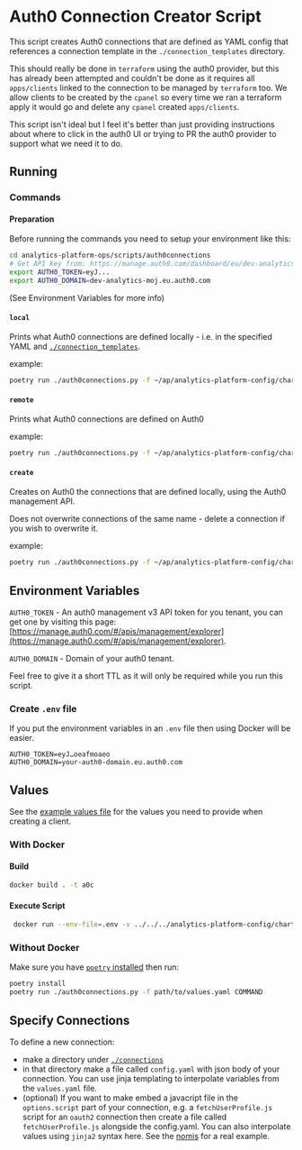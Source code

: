 # Auth0 Connection Creator Script

This script creates Auth0 connections that are defined as YAML config that
references a connection template in the `./connection_templates` directory.

This should really be done in `terraform` using the auth0 provider, but this has
already been attempted and couldn't be done as it requires all `apps/clients` linked to
the connection to be managed by `terraform` too. We allow clients to be created by the
`cpanel` so every time we ran a terraform apply it would go and delete any `cpanel`
created `apps/clients`.

This script isn't ideal but I feel it's better than just providing instructions
about where to click in the auth0 UI or trying to PR the auth0 provider to support
what we need it to do.

## Running

### Commands

#### Preparation

Before running the commands you need to setup your environment like this:

```bash
cd analytics-platform-ops/scripts/auth0connections
# Get API key from: https://manage.auth0.com/dashboard/eu/dev-analytics-moj/apis/management/explorer
export AUTH0_TOKEN=eyJ...
export AUTH0_DOMAIN=dev-analytics-moj.eu.auth0.com
```

(See Environment Variables for more info)

#### `local`

Prints what Auth0 connections are defined locally - i.e. in the specified YAML
and [`./connection_templates`](./connection_templates).

example:

```bash
poetry run ./auth0connections.py -f ~/ap/analytics-platform-config/chart-env-config/dev/auth0connections.yaml local
```

#### `remote`

Prints what Auth0 connections are defined on Auth0

example:

```bash
poetry run ./auth0connections.py -f ~/ap/analytics-platform-config/chart-env-config/dev/auth0connections.yaml remote
```

#### `create`

Creates on Auth0 the connections that are defined locally, using the Auth0
management API.

Does not overwrite connections of the same name - delete a connection if
 you wish to overwrite it.

example:

```bash
poetry run ./auth0connections.py -f ~/ap/analytics-platform-config/chart-env-config/dev/auth0connections.yaml create
```

## Environment Variables

`AUTH0_TOKEN` - An auth0 management v3 API token for you tenant, you can get one
by visiting this page: [https://manage.auth0.com/#/apis/management/explorer](https://manage.auth0.com/#/apis/management/explorer).

`AUTH0_DOMAIN` - Domain of your auth0 tenant.

Feel free to give it a short TTL as it will only be required while you
run this script.

### Create `.env` file

If you put the environment variables in an `.env` file then using Docker will be
easier.

```
AUTH0_TOKEN=eyJ…oeafmoaeo
AUTH0_DOMAIN=your-auth0-domain.eu.auth0.com
```

## Values

See the [example values file](./values.example.yaml) for the values you need to provide when creating a
client.

### With Docker

#### Build

```bash
docker build . -t a0c
```

#### Execute Script

```bash
 docker run --env-file=.env -v ../../../analytics-platform-config/chart-env-config/dev/auth0connections.yaml:/tmp/config.yaml a0c local
```

### Without Docker

Make sure you have [`poetry` installed](https://poetry.eustace.io/docs/#installation) then run:

```bash
poetry install
poetry run ./auth0connections.py -f path/to/values.yaml COMMAND
```

## Specify Connections

To define a new connection:

-   make a directory under [`./connections`](./connections)
-   in that directory make a file called `config.yaml` with json body of
    your connection. You can use jinja templating to interpolate variables from the `values.yaml`
    file.
-   (optional) If you want to make embed a javacript file in the `options.script` part of your connection,
    e.g. a `fetchUserProfile.js` script for an `oauth2` connection then create a file called `fetchUserProfile.js` alongside
    the config.yaml. You can also interpolate values using `jinja2` syntax here. See the [nomis](./connections/nomis)
    for a real example.
